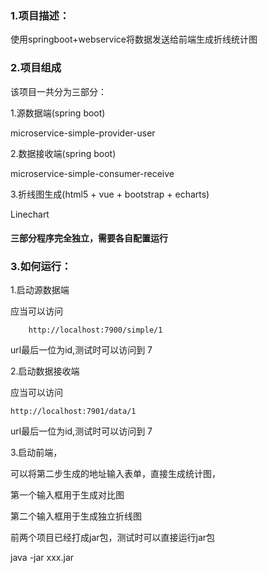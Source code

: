 ### 1.项目描述：

使用springboot+webservice将数据发送给前端生成折线统计图



### 2.项目组成

该项目一共分为三部分：

1.源数据端(spring boot)

microservice-simple-provider-user

2.数据接收端(spring boot)

microservice-simple-consumer-receive

3.折线图生成(html5 + vue + bootstrap + echarts)

Linechart

#### 三部分程序完全独立，需要各自配置运行

### 3.如何运行：

1.启动源数据端

应当可以访问
```
    http://localhost:7900/simple/1
```

url最后一位为id,测试时可以访问到 7 

2.启动数据接收端

应当可以访问
```
http://localhost:7901/data/1
```
url最后一位为id,测试时可以访问到 7 

3.启动前端，

可以将第二步生成的地址输入表单，直接生成统计图，

第一个输入框用于生成对比图

第二个输入框用于生成独立折线图


前两个项目已经打成jar包，测试时可以直接运行jar包

java -jar xxx.jar


    
    



